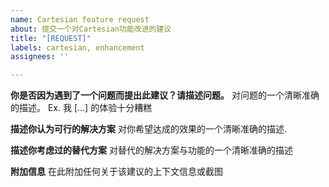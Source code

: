 ```yaml
---
name: Cartesian feature request
about: 提交一个对Cartesian功能改进的建议
title: "[REQUEST]"
labels: cartesian, enhancement
assignees: ''

---
```


**你是否因为遇到了一个问题而提出此建议？请描述问题。**
对问题的一个清晰准确的描述。 Ex. 我 [...] 的体验十分糟糕

**描述你认为可行的解决方案**
对你希望达成的效果的一个清晰准确的描述.

**描述你考虑过的替代方案**
对替代的解决方案与功能的一个清晰准确的描述

**附加信息**
在此附加任何关于该建议的上下文信息或截图
